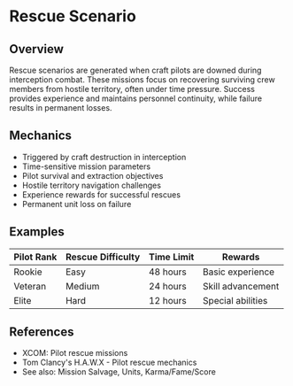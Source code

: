 # Rescue Scenario

## Overview
Rescue scenarios are generated when craft pilots are downed during interception combat. These missions focus on recovering surviving crew members from hostile territory, often under time pressure. Success provides experience and maintains personnel continuity, while failure results in permanent losses.

## Mechanics
- Triggered by craft destruction in interception
- Time-sensitive mission parameters
- Pilot survival and extraction objectives
- Hostile territory navigation challenges
- Experience rewards for successful rescues
- Permanent unit loss on failure

## Examples
| Pilot Rank | Rescue Difficulty | Time Limit | Rewards |
|------------|-------------------|------------|---------|
| Rookie | Easy | 48 hours | Basic experience |
| Veteran | Medium | 24 hours | Skill advancement |
| Elite | Hard | 12 hours | Special abilities |

## References
- XCOM: Pilot rescue missions
- Tom Clancy's H.A.W.X - Pilot rescue mechanics
- See also: Mission Salvage, Units, Karma/Fame/Score